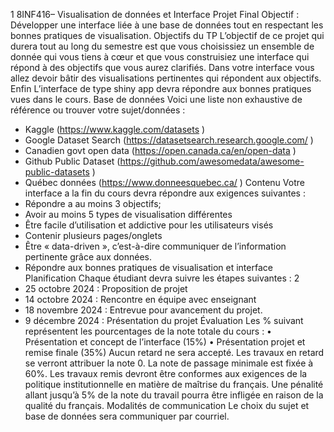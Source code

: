 1
8INF416– Visualisation de données et Interface
Projet Final
Objectif : Développer une interface liée à une base de données tout en respectant les bonnes 
pratiques de visualisation.
Objectifs du TP
L’objectif de ce projet qui durera tout au long du semestre est que vous choisissiez un ensemble de donnée qui 
vous tiens à cœur et que vous construisiez une interface qui répond à des objectifs que vous aurez clarifiés. Dans 
votre interface vous allez devoir bâtir des visualisations pertinentes qui répondent aux objectifs. Enfin L’interface 
de type shiny app devra répondre aux bonnes pratiques vues dans le cours.
Base de données
Voici une liste non exhaustive de référence ou trouver votre sujet/données :
- Kaggle (https://www.kaggle.com/datasets )
- Google Dataset Search (https://datasetsearch.research.google.com/ )
- Canadien govt open data (https://open.canada.ca/en/open-data )
- Github Public Dataset (https://github.com/awesomedata/awesome-public-datasets )
- Québec données (https://www.donneesquebec.ca/ )
Contenu 
Votre interface a la fin du cours devra répondre aux exigences suivantes :
- Répondre a au moins 3 objectifs;
- Avoir au moins 5 types de visualisation différentes
- Être facile d’utilisation et addictive pour les utilisateurs visés
- Contenir plusieurs pages/onglets
- Être « data-driven », c’est-à-dire communiquer de l’information pertinente grâce aux données.
- Répondre aux bonnes pratiques de visualisation et interface
Planification
Chaque étudiant devra suivre les étapes suivantes :
2
- 25 octobre 2024 : Proposition de projet
- 14 octobre 2024 : Rencontre en équipe avec enseignant
- 18 novembre 2024 : Entrevue pour avancement du projet.
- 9 décembre 2024 : Présentation du projet
Évaluation
Les % suivant représentent les pourcentages de la note totale du cours :
• Présentation et concept de l’interface (15%) 
• Présentation projet et remise finale (35%) 
Aucun retard ne sera accepté. Les travaux en retard se verront attribuer la note 0. La note de passage minimale est 
fixée à 60%. Les travaux remis devront être conformes aux exigences de la politique institutionnelle en matière de 
maîtrise du français. Une pénalité allant jusqu’à 5% de la note du travail pourra être infligée en raison de la qualité 
du français.
Modalités de communication
Le choix du sujet et base de données sera communiquer par courriel.
